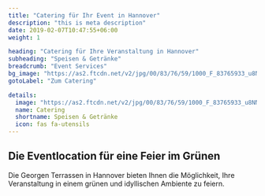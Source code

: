```yaml
---
title: "Catering für Ihr Event in Hannover"
description: "this is meta description"
date: 2019-02-07T10:47:55+06:00
weight: 1

heading: "Catering für Ihre Veranstaltung in Hannover"
subheading: "Speisen & Getränke"
breadcrumb: "Event Services"
bg_image: "https://as2.ftcdn.net/v2/jpg/00/83/76/59/1000_F_83765933_u8NNVjbXk4NzpWCalthFN09Ip3qRbY4M.jpg"
gotoLabel: "Zum Catering"

details:
  image: "https://as2.ftcdn.net/v2/jpg/00/83/76/59/1000_F_83765933_u8NNVjbXk4NzpWCalthFN09Ip3qRbY4M.jpg"
  name: Catering
  shortname: Speisen & Getränke
  icon: fas fa-utensils
---
```


## Die Eventlocation für eine Feier im Grünen

Die Georgen Terrassen in Hannover bieten Ihnen die Möglichkeit, Ihre Veranstaltung in einem grünen und idyllischen Ambiente zu feiern.
